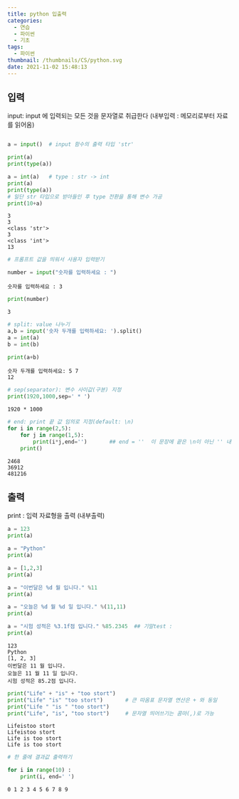 ```yaml
---
title: python 입출력
categories:
  - 연습
  - 파이썬
  - 기초
tags:
  - 파이썬
thumbnail: /thumbnails/CS/python.svg
date: 2021-11-02 15:48:13
---
```

## 입력
input: input 에 입력되는 모든 것을 문자열로 취급한다 (내부입력 : 메모리로부터 자료를 읽어옴)


```python

a = input()  # input 함수의 출력 타입 'str'

print(a)
print(type(a))

a = int(a)   # type : str -> int
print(a)
print(type(a))   
# 일단 str 타입으로 받아들인 후 type 전환을 통해 변수 가공
print(10+a)
```

    3
    3
    <class 'str'>
    3
    <class 'int'>
    13
    


```python
# 프롬프트 값을 띄워서 사용자 입력받기

number = input("숫자를 입력하세요 : ")
```

    숫자를 입력하세요 : 3
    


```python
print(number)
```

    3
    


```python
# split: value 나누기
a,b = input('숫자 두개를 입력하세요: ').split()
a = int(a)
b = int(b)

print(a+b)
```

    숫자 두개를 입력하세요: 5 7
    12
    


```python
# sep(separator): 변수 사이값(구분) 지정
print(1920,1000,sep=' * ')
```

    1920 * 1000
    


```python
# end: print 끝 값 임의로 지정(default: \n)
for i in range(2,5):
    for j in range(1,5):
        print(i*j,end='')       ## end = ''  이 문장에 끝은 \n이 아닌 '' 내부 문자로 대신한다.
    print()
```

    2468
    36912
    481216
    

## 출력
print : 입력 자료형을 출력 (내부출력)


```python
a = 123
print(a)

a = "Python"
print(a)

a = [1,2,3]
print(a)

a = "이번달은 %d 월 입니다." %11
print(a)

a = "오늘은 %d 월 %d 일 입니다." %(11,11)
print(a)

a = "시험 성적은 %3.1f점 입니다." %85.2345  ## 기말test :
print(a)

```

    123
    Python
    [1, 2, 3]
    이번달은 11 월 입니다.
    오늘은 11 월 11 일 입니다.
    시험 성적은 85.2점 입니다.
    


```python
print("Life" + "is" + "too stort")
print("Life" "is" "too stort")       # 큰 따옴표 문자열 연산은 + 와 동일
print("Life " "is " "too stort")
print("Life", "is", "too stort")     # 문자열 띄어쓰기는 콤마(,)로 가능
```

    Lifeistoo stort
    Lifeistoo stort
    Life is too stort
    Life is too stort
    


```python
# 한 줄에 결과값 출력하기

for i in range(10) :
    print(i, end=' ')
```

    0 1 2 3 4 5 6 7 8 9 

